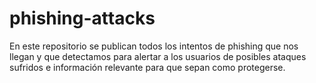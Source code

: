 # phishing-attacks
En este repositorio se publican todos los intentos de phishing que nos llegan y que detectamos para alertar a los usuarios de posibles ataques sufridos e información relevante para que sepan como protegerse.
